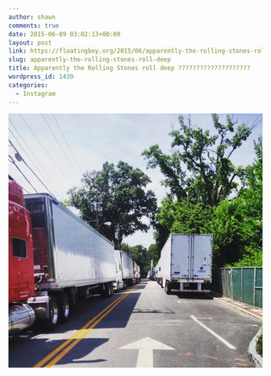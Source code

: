 ```yaml
---
author: shawn
comments: true
date: 2015-06-09 03:02:13+00:00
layout: post
link: https://floatingboy.org/2015/06/apparently-the-rolling-stones-roll-deep/
slug: apparently-the-rolling-stones-roll-deep
title: Apparently the Rolling Stones roll deep ????????????????????
wordpress_id: 1439
categories:
  - Instagram
---
```


[![Apparently the Rolling Stones roll deep ????????????????????](/assets/media/2015/06/11419204_874282232643449_332016795_n.jpg)](/assets/media/2015/06/11419204_874282232643449_332016795_n.jpg)
